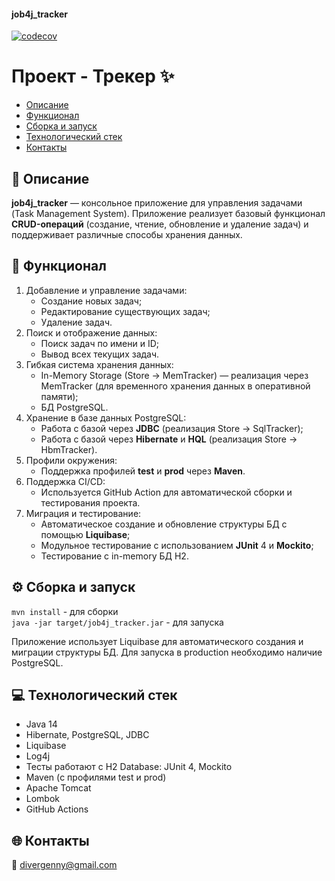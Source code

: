 #### job4j_tracker

[![codecov](https://codecov.io/gh/divergenny/job4j_tracker/branch/master/graph/badge.svg)](https://codecov.io/gh/divergenny/job4j_tracker)

# Проект - Трекер ✨

* [Описание](#-описание)
* [Функционал](#-функционал)
* [Сборка и запуск](#-сборка-и-запуск)
* [Технологический стек](#-технологический-стек)
* [Контакты](#-контакты)

## 📝 Описание
**job4j_tracker** — консольное приложение для управления задачами (Task Management System).
Приложение реализует базовый функционал **CRUD-операций** (создание, чтение, обновление и удаление задач) 
и поддерживает различные способы хранения данных.

## 🔬 Функционал
1. Добавление и управление задачами:
   * Создание новых задач;
   * Редактирование существующих задач;
   * Удаление задач.
2. Поиск и отображение данных:
   * Поиск задач по имени и ID;
   * Вывод всех текущих задач.
3. Гибкая система хранения данных:
   * In-Memory Storage (Store -> MemTracker) — реализация через MemTracker (для временного хранения данных в оперативной памяти);
   * БД PostgreSQL.
4. Хранение в базе данных PostgreSQL:
   * Работа с базой через **JDBC** (реализация Store -> SqlTracker);
   * Работа с базой через **Hibernate** и **HQL** (реализация Store -> HbmTracker).
5. Профили окружения:
   * Поддержка профилей **test** и **prod** через **Maven**.
6. Поддержка CI/CD:
    * Используется GitHub Action для автоматической сборки и тестирования проекта.
7. Миграция и тестирование:
   * Автоматическое создание и обновление структуры БД с помощью **Liquibase**;
   * Модульное тестирование с использованием **JUnit** 4 и **Mockito**;
   * Тестирование с in-memory БД H2.

## ⚙️ Сборка и запуск
`mvn install` - для сборки <br>
`java -jar target/job4j_tracker.jar` - для запуска

Приложение использует Liquibase для автоматического создания и миграции структуры БД. 
Для запуска в production необходимо наличие PostgreSQL.


## 💻 Технологический стек
* Java 14
* Hibernate, PostgreSQL, JDBC
* Liquibase
* Log4j
* Тесты работают с H2 Database: JUnit 4, Mockito  
* Maven (с профилями test и prod)
* Apache Tomcat
* Lombok
* GitHub Actions

## 🌐 Контакты
📧 [divergenny@gmail.com](mailto:divergenny@gmail.com)
